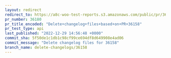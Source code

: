 ```yaml
---
layout: redirect
redirect_to: https://a8c-woo-test-reports.s3.amazonaws.com/public/pr/36180/api/index.html
pr_number: 36180
pr_title_encoded: "Delete+changelog+files+based+on+PR+36158"
pr_test_type: api
last_published: "2022-12-29 14:56:48 +0000"
commit_sha: 5f50de1c1db1c98cf99ce694df8d649908e4ad06
commit_message: "Delete changelog files for 36158"
branch_name: delete-changelogs/36158
---
```

